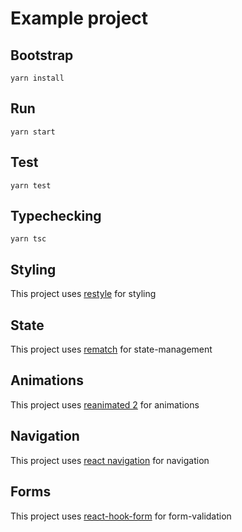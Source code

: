 # Example project

## Bootstrap
```
yarn install
```

## Run
```
yarn start
```

## Test
```
yarn test
```

## Typechecking
```
yarn tsc
```

## Styling
This project uses [restyle](https://github.com/Shopify/restyle) for styling

## State
This project uses [rematch](https://rematch.netlify.app/#/) for state-management

## Animations
This project uses [reanimated 2](https://docs.swmansion.com/react-native-reanimated/) for animations

## Navigation
This project uses [react navigation](https://reactnavigation.org) for navigation

## Forms
This project uses [react-hook-form](https://react-hook-form.com) for form-validation